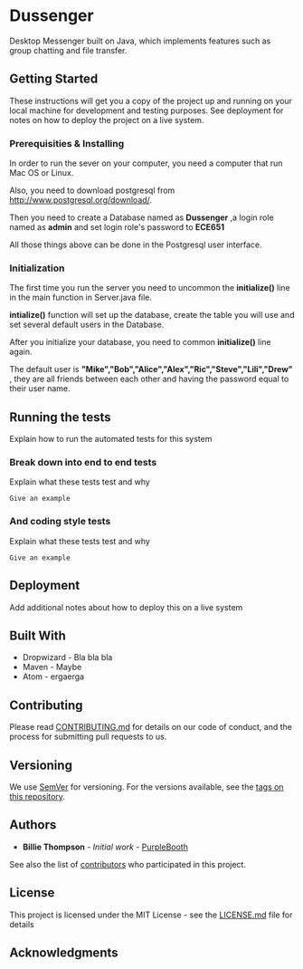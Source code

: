 # Dussenger

Desktop Messenger built on Java, which implements features such as group chatting and file transfer.

## Getting Started

These instructions will get you a copy of the project up and running on your local machine for development and testing purposes. See deployment for notes on how to deploy the project on a live system.

### Prerequisities & Installing
In order to run the sever on your computer, you need a computer that run Mac OS or Linux.

Also, you need to download postgresql from http://www.postgresql.org/download/.

Then you need to create a Database named as **Dussenger** ,a login role named as **admin** and set login role's password to **ECE651**

All those things above can be done in the Postgresql user interface.


### Initialization

The first time you run the server you need to uncommon the **initialize()** line in the main function in Server.java file.

**intialize()** function will set up the database, create the table you will use and set several default users in the Database.

After you initialize your database, you need to common **initialize()** line again.

The default user is **"Mike","Bob","Alice","Alex","Ric","Steve","Lili","Drew"** , they are all friends between each other and having the password equal to their user name.

## Running the tests

Explain how to run the automated tests for this system

### Break down into end to end tests

Explain what these tests test and why

```
Give an example
```

### And coding style tests

Explain what these tests test and why

```
Give an example
```

## Deployment

Add additional notes about how to deploy this on a live system

## Built With

* Dropwizard - Bla bla bla
* Maven - Maybe
* Atom - ergaerga

## Contributing

Please read [CONTRIBUTING.md](CONTRIBUTING.md) for details on our code of conduct, and the process for submitting pull requests to us.

## Versioning

We use [SemVer](http://semver.org/) for versioning. For the versions available, see the [tags on this repository](https://github.com/your/project/tags). 

## Authors

* **Billie Thompson** - *Initial work* - [PurpleBooth](https://github.com/PurpleBooth)

See also the list of [contributors](https://github.com/your/project/contributors) who participated in this project.

## License

This project is licensed under the MIT License - see the [LICENSE.md](LICENSE.md) file for details

## Acknowledgments